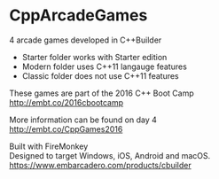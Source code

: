 # CppArcadeGames
4 arcade games developed in C++Builder
* Starter folder works with Starter edition
* Modern folder uses C++11 langauge features
* Classic folder does not use C++11 features

These games are part of the 2016 C++ Boot Camp  
http://embt.co/2016cbootcamp  

More information can be found on day 4  
http://embt.co/CppGames2016

Built with FireMonkey  
Designed to target Windows, iOS, Android and macOS.  
https://www.embarcadero.com/products/cbuilder

